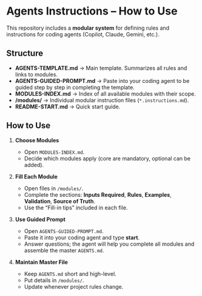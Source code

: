 # Agents Instructions – How to Use

This repository includes a **modular system** for defining rules and instructions for coding agents (Copilot, Claude, Gemini, etc.).

## Structure
- **AGENTS-TEMPLATE.md** → Main template. Summarizes all rules and links to modules.  
- **AGENTS-GUIDED-PROMPT.md** → Paste into your coding agent to be guided step by step in completing the template.  
- **MODULES-INDEX.md** → Index of all available modules with their scope.  
- **/modules/** → Individual modular instruction files (`*.instructions.md`).  
- **README-START.md** → Quick start guide.  

## How to Use
1. **Choose Modules**  
   - Open `MODULES-INDEX.md`.  
   - Decide which modules apply (core are mandatory, optional can be added).  

2. **Fill Each Module**  
   - Open files in `/modules/`.  
   - Complete the sections: **Inputs Required**, **Rules**, **Examples**, **Validation**, **Source of Truth**.  
   - Use the “Fill-in tips” included in each file.  

3. **Use Guided Prompt**  
   - Open `AGENTS-GUIDED-PROMPT.md`.  
   - Paste it into your coding agent and type **start**.  
   - Answer questions; the agent will help you complete all modules and assemble the master `AGENTS.md`.  

4. **Maintain Master File**  
   - Keep `AGENTS.md` short and high-level.  
   - Put details in `/modules/`.  
   - Update whenever project rules change.  
